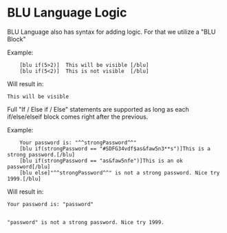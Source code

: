 # BLU Language Logic

BLU Language also has syntax for adding logic. For that we utilize a "BLU Block"

Example:  
``` 
    [blu if(5>2)]  This will be visible [/blu]  
    [blu if(5<2)]  This is not visible  [/blu]
 ```

Will result in:

```
This will be visible  

```

Full "If / Else if / Else" statements are supported as long as each if/else/elseif block 
comes right after the previous.

Example:
```  
    Your password is: "^^strongPassword^^"
    [blu if(strongPassword == "#SDFG34vdf$as&faw5n3**s")]This is a strong password.[/blu]
    [blu if(strongPassword == "as&faw5nfe")]This is an ok password[/blu]
    [blu else]"^^strongPassword^^" is not a strong password. Nice try 1999.[/blu]
```

Will result in:
```
Your password is: "password"


"password" is not a strong password. Nice try 1999.
```
